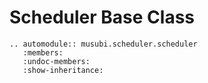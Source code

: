 # Scheduler Base Class

```{eval-rst}
.. automodule:: musubi.scheduler.scheduler
   :members:
   :undoc-members:
   :show-inheritance:
```